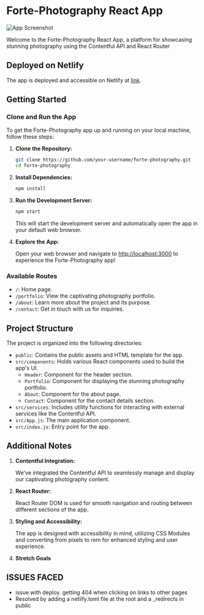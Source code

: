# Forte-Photography React App

![App Screenshot](https://user-images.githubusercontent.com/79761202/198856299-ad16ff58-067e-4eea-b0bb-d29b5198c4d0.png)

Welcome to the Forte-Photography React App, a platform for showcasing stunning photography using the Contentful API and React Router

## Deployed on Netlify

The app is deployed and accessible on Netlify at [link](link).

## Getting Started

### Clone and Run the App

To get the Forte-Photography app up and running on your local machine, follow these steps:

1. **Clone the Repository:**

    ```bash
    git clone https://github.com/your-username/forte-photography.git
    cd forte-photography
    ```

2. **Install Dependencies:**

    ```bash
    npm install
    ```

3. **Run the Development Server:**

    ```bash
    npm start
    ```

    This will start the development server and automatically open the app in your default web browser.

4. **Explore the App:**

    Open your web browser and navigate to [http://localhost:3000](http://localhost:3000) to experience the Forte-Photography app!

### Available Routes

- `/`: Home page.
- `/portfolio`: View the captivating photography portfolio.
- `/about`: Learn more about the project and its purpose.
- `/contact`: Get in touch with us for inquiries.

## Project Structure

The project is organized into the following directories:

- `public`: Contains the public assets and HTML template for the app.
- `src/components`: Holds various React components used to build the app's UI.
    - `Header`: Component for the header section.
    - `Portfolio`: Component for displaying the stunning photography portfolio.
    - `About`: Component for the about page.
    - `Contact`: Component for the contact details section.
- `src/services`: Includes utility functions for interacting with external services like the Contentful API.
- `src/App.js`: The main application component.
- `src/index.js`: Entry point for the app.

## Additional Notes

1. **Contentful Integration:**

    We've integrated the Contentful API to seamlessly manage and display our captivating photography content.

2. **React Router:**

    React Router DOM is used for smooth navigation and routing between different sections of the app.

3. **Styling and Accessibility:**

    The app is designed with accessibility in mind, utilizing CSS Modules and converting from pixels to rem for enhanced styling and user experience.

4. **Stretch Goals**


## ISSUES FACED

- issue with deploy. getting 404 when clicking on links to other pages
- Resolved by adding a netlify.toml file at the root and a _redirects in public
